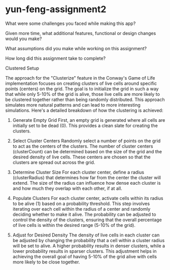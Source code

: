 # yun-feng-assignment2

What were some challenges you faced while making this app?

Given more time, what additional features, functional or design changes would you make?

What assumptions did you make while working on this assignment?

How long did this assignment take to complete?


Clustered Setup

The approach for the "Clusterize" feature in the Conway's Game of Life implementation focuses on creating clusters of live cells around specific points (centers) on the grid. The goal is to initialize the grid in such a way that while only 5-10% of the grid is alive, those live cells are more likely to be clustered together rather than being randomly distributed. This approach simulates more natural patterns and can lead to more interesting simulations. Here's a detailed breakdown of how the clustering is achieved:

1. Generate Empty Grid
First, an empty grid is generated where all cells are initially set to be dead (0). This provides a clean slate for creating the clusters.

2. Select Cluster Centers
Randomly select a number of points on the grid to act as the centers of the clusters. The number of cluster centers (clusterCount) can be determined based on the size of the grid and the desired density of live cells. These centers are chosen so that the clusters are spread out across the grid.

3. Determine Cluster Size
For each cluster center, define a radius (clusterRadius) that determines how far from the center the cluster will extend. The size of the radius can influence how dense each cluster is and how much they overlap with each other, if at all.

4. Populate Clusters
For each cluster center, activate cells within its radius to be alive (1) based on a probability threshold. This step involves iterating over each cell within the radius of a center and randomly deciding whether to make it alive. The probability can be adjusted to control the density of the clusters, ensuring that the overall percentage of live cells is within the desired range (5-10% of the grid).

5. Adjust for Desired Density
The density of live cells in each cluster can be adjusted by changing the probability that a cell within a cluster radius will be set to alive. A higher probability results in denser clusters, while a lower probability results in sparser clusters. This adjustment helps in achieving the overall goal of having 5-10% of the grid alive with cells more likely to be close together.
